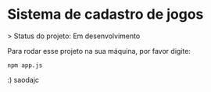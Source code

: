 <h1> Sistema de cadastro de jogos </h1>
> Status do projeto: Em desenvolvimento

Para rodar esse projeto na sua máquina, por favor digite:

```
npm app.js
```
:)
saodajc
